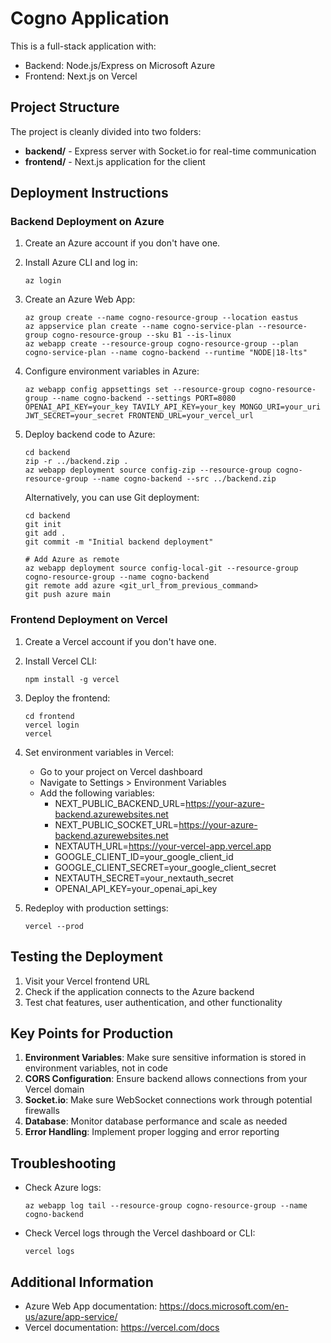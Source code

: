 # Cogno Application

This is a full-stack application with:
- Backend: Node.js/Express on Microsoft Azure
- Frontend: Next.js on Vercel

## Project Structure

The project is cleanly divided into two folders:

- **backend/** - Express server with Socket.io for real-time communication
- **frontend/** - Next.js application for the client

## Deployment Instructions

### Backend Deployment on Azure

1. Create an Azure account if you don't have one.
2. Install Azure CLI and log in:
   ```
   az login
   ```

3. Create an Azure Web App:
   ```
   az group create --name cogno-resource-group --location eastus
   az appservice plan create --name cogno-service-plan --resource-group cogno-resource-group --sku B1 --is-linux
   az webapp create --resource-group cogno-resource-group --plan cogno-service-plan --name cogno-backend --runtime "NODE|18-lts"
   ```

4. Configure environment variables in Azure:
   ```
   az webapp config appsettings set --resource-group cogno-resource-group --name cogno-backend --settings PORT=8080 OPENAI_API_KEY=your_key TAVILY_API_KEY=your_key MONGO_URI=your_uri JWT_SECRET=your_secret FRONTEND_URL=your_vercel_url
   ```

5. Deploy backend code to Azure:
   ```
   cd backend
   zip -r ../backend.zip .
   az webapp deployment source config-zip --resource-group cogno-resource-group --name cogno-backend --src ../backend.zip
   ```

   Alternatively, you can use Git deployment:
   ```
   cd backend
   git init
   git add .
   git commit -m "Initial backend deployment"
   
   # Add Azure as remote
   az webapp deployment source config-local-git --resource-group cogno-resource-group --name cogno-backend
   git remote add azure <git_url_from_previous_command>
   git push azure main
   ```

### Frontend Deployment on Vercel

1. Create a Vercel account if you don't have one.
2. Install Vercel CLI:
   ```
   npm install -g vercel
   ```

3. Deploy the frontend:
   ```
   cd frontend
   vercel login
   vercel
   ```

4. Set environment variables in Vercel:
   - Go to your project on Vercel dashboard
   - Navigate to Settings > Environment Variables
   - Add the following variables:
     - NEXT_PUBLIC_BACKEND_URL=https://your-azure-backend.azurewebsites.net
     - NEXT_PUBLIC_SOCKET_URL=https://your-azure-backend.azurewebsites.net
     - NEXTAUTH_URL=https://your-vercel-app.vercel.app
     - GOOGLE_CLIENT_ID=your_google_client_id
     - GOOGLE_CLIENT_SECRET=your_google_client_secret
     - NEXTAUTH_SECRET=your_nextauth_secret
     - OPENAI_API_KEY=your_openai_api_key

5. Redeploy with production settings:
   ```
   vercel --prod
   ```

## Testing the Deployment

1. Visit your Vercel frontend URL
2. Check if the application connects to the Azure backend
3. Test chat features, user authentication, and other functionality

## Key Points for Production

1. **Environment Variables**: Make sure sensitive information is stored in environment variables, not in code
2. **CORS Configuration**: Ensure backend allows connections from your Vercel domain
3. **Socket.io**: Make sure WebSocket connections work through potential firewalls
4. **Database**: Monitor database performance and scale as needed
5. **Error Handling**: Implement proper logging and error reporting

## Troubleshooting

- Check Azure logs:
  ```
  az webapp log tail --resource-group cogno-resource-group --name cogno-backend
  ```

- Check Vercel logs through the Vercel dashboard or CLI:
  ```
  vercel logs
  ```

## Additional Information

- Azure Web App documentation: https://docs.microsoft.com/en-us/azure/app-service/
- Vercel documentation: https://vercel.com/docs
